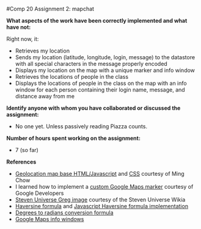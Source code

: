 #Comp 20 Assignment 2: mapchat

**What aspects of the work have been correctly implemented and what have not:**

Right now, it:
* Retrieves my location
* Sends my location (latitude, longitude, login, message) to the datastore with all special characters in the message properly encoded
* Displays my location on the map with a unique marker and info window
* Retrieves the locations of people in the class
* Displays the locations of people in the class on the map with an info window for each person containing their login name, message, and distance away from me

**Identify anyone with whom you have collaborated or discussed the assignment:**
* No one yet. Unless passively reading Piazza counts.

**Number of hours spent working on the assignment:**
* 7 (so far)

**References**
* [Geolocation map base HTML/Javascript](https://github.com/tuftsdev/WebProgramming/blob/gh-pages/examples/google_maps/geolocation_map.html) and [CSS](https://github.com/tuftsdev/WebProgramming/blob/gh-pages/examples/google_maps/geolocation_map_style.css) courtesy of Ming Chow
* I learned how to implement a [custom Google Maps marker](https://developers.google.com/maps/documentation/javascript/markers) courtesy of Google Developers
* [Steven Universe Greg image](http://steven-universe.wikia.com/wiki/File:Young_Greg_Full_Body.png) courtesy of the Steven Universe Wikia
* [Haversine formula](http://www.movable-type.co.uk/scripts/latlong.html) and [Javascript Haversine formula implementation](http://stackoverflow.com/questions/14560999/using-the-haversine-formula-in-javascript)
* [Degrees to radians conversion formula](http://www.mathinary.com/degrees_radians.jsp)
* [Google Maps info windows](https://developers.google.com/maps/documentation/javascript/infowindows)
